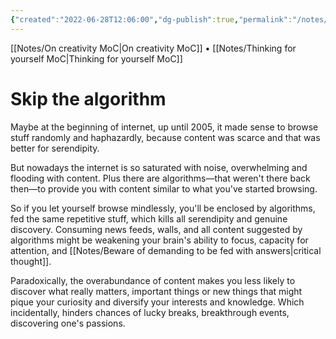 ```yaml
---
{"created":"2022-06-28T12:06:00","dg-publish":true,"permalink":"/notes/skip-the-algorithm/","dgPassFrontmatter":true,"updated":"2024-12-22T16:24:01.341+01:00"}
---
```


[[Notes/On creativity MoC\|On creativity MoC]] • [[Notes/Thinking for yourself MoC\|Thinking for yourself MoC]]
# Skip the algorithm
Maybe at the beginning of internet, up until 2005, it made sense to browse stuff randomly and haphazardly, because content was scarce and that was better for serendipity. 

But nowadays the internet is so saturated with noise, overwhelming and flooding with content. Plus there are algorithms—that weren't there back then—to provide you with content similar to what you've started browsing. 

So if you let yourself browse mindlessly, you'll be enclosed by algorithms, fed the same repetitive stuff, which kills all serendipity and genuine discovery. Consuming news feeds, walls, and all content suggested by algorithms might be weakening your brain's ability to focus, capacity for attention, and [[Notes/Beware of demanding to be fed with answers\|critical thought]]. 

Paradoxically, the overabundance of content makes you less likely to discover what really matters, important things or new things that might pique your curiosity and diversify your interests and knowledge. Which incidentally, hinders chances of lucky breaks, breakthrough events, discovering one's passions.